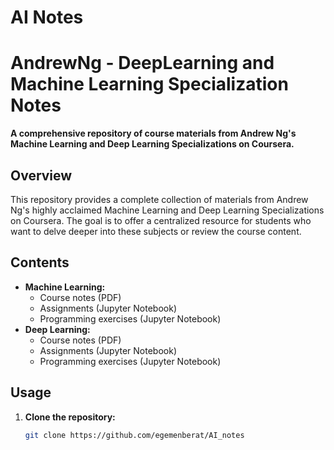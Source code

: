 # AI Notes
# AndrewNg - DeepLearning and Machine Learning Specialization Notes

**A comprehensive repository of course materials from Andrew Ng's Machine Learning and Deep Learning Specializations on Coursera.**

## Overview
This repository provides a complete collection of materials from Andrew Ng's highly acclaimed Machine Learning and Deep Learning Specializations on Coursera. The goal is to offer a centralized resource for students who want to delve deeper into these subjects or review the course content.

## Contents
* **Machine Learning:**
    * Course notes (PDF)
    * Assignments (Jupyter Notebook)
    * Programming exercises (Jupyter Notebook)
* **Deep Learning:**
    * Course notes (PDF)
    * Assignments (Jupyter Notebook)
    * Programming exercises (Jupyter Notebook)
## Usage
1. **Clone the repository:**
   ```bash
   git clone https://github.com/egemenberat/AI_notes
